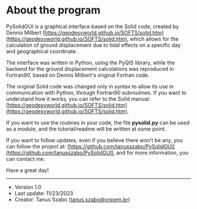# About the program
PySolidGUI is a graphical interface based on the Solid code, created by Dennis Milbert [https://geodesyworld.github.io/SOFTS/solid.htm](https://geodesyworld.github.io/SOFTS/solid.htm), which allows for the calculation of ground displacement due to tidal effects on a specific day and geographical coordinate.

The interface was written in Python, using the PyQt5 library, while the backend for the ground displacement calculations was reproduced in Fortran90, based on Dennis Milbert's original Fortran code. 

The original Solid code was changed only in syntax to allow its use in communication with Python, through Fortran90 subroutines. If you want to understand how it works, you can refer to the Solid manual: [https://geodesyworld.github.io/SOFTS/solid.htm](https://geodesyworld.github.io/SOFTS/solid.htm).

If you want to use the routines in your code, the file **pysolid.py** can be used as a module, and the tutorial/readme will be written at some point.

If you want to follow updates, even if you believe there won't be any, you can follow the project at: [https://github.com/tanusszabo/PySolidGUI](https://github.com/tanusszabo/PySolidGUI), and for more information, you can contact me.

Have a great day!

----
- Version 1.0
- Last update: 11/23/2023
- Creator: Tanus Szabo (tanus.szabo@cnpem.br)